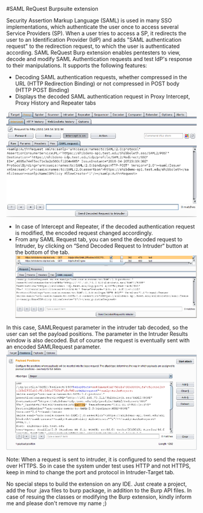#SAML ReQuest Burpsuite extension

Security Assertion Markup Language (SAML) is used in many SSO implementations, which authenticate the user once to access several Service Providers (SP). When a user tries to access a SP, it redirects the user to an Identification Provider (IdP) and adds "SAML authentication request" to the redirection request, to which the user is authenticated according. 
SAML ReQuest Burp extension enables pentesters to view, decode and modify SAML Authentication requests and test IdP's response to their manipulations. It supports the following features:
- Decoding SAML authentication requests, whether compressed in the URL (HTTP Redirection Binding) or not compressed in POST body (HTTP POST Binding)
- Displays the decoded SAML authentication request in Proxy Intercept, Proxy History and Repeater tabs

![SAML ReQuest in Proxy](images/SAML_Request_in_proxy.png)

- In case of Intercept and Repeater, if the decoded authentication request is modified, the encoded request changed accordingly.
- From any SAML Request tab, you can send the decoded request to Intruder, by clicking on “Send Decoded Request to Intruder“ button at the bottom of the tab. 
![Send to Intruder](images/SendToIntruderBtn.PNG)

In this case, SAMLRequest parameter in the intruder tab decoded, so the user can set the payload positions. The parameter in the Intruder Results window is also decoded. But of course the request is eventually sent with an encoded SAMLRequest parameter.
![Decoded authentication request](images/SAMLIntruder_b4_attack.PNG)

Note: When a request is sent to intruder, it is configured to send the request over HTTPS. So in case the system under test uses HTTP and not HTTPS, keep in mind to change the port and protocol in Intruder-Target tab.

No special steps to build the extension on any IDE. Just create a project, add the four .java files to burp package, in addition to the Burp API files. In case of resuing the classes or modifying the Burp extension, kindly inform me and please don't remove my name ;)


